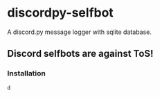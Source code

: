 # discordpy-selfbot
A discord.py message logger with sqlite database.

## Discord selfbots are against ToS!

### Installation
```d```
